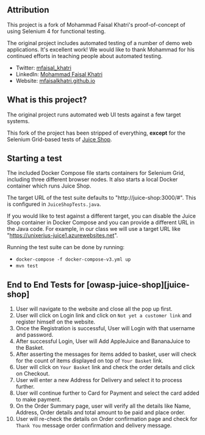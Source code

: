 ## Attribution

This project is a fork of Mohammad Faisal Khatri's proof-of-concept of using Selenium 4 for functional testing.

The original project includes automated testing of a number of demo web applications. It's excellent work! We would like to thank Mohammad for his continued efforts in teaching people about automated testing. 

- Twitter: [mfaisal_khatri][twitter]
- LinkedIn: [Mohammad Faisal Khatri][linkedin]
- Website: [mfaisalkhatri.github.io][website]

[linkedin]: https://www.linkedin.com/in/faisalkhatri/
[twitter]: https://twitter.com/mfaisal_khatri
[website]: https://mfaisalkhatri.github.io


## What is this project?

The original project runs automated web UI tests against a few target systems. 

This fork of the project has been stripped of everything, **except** for the Selenium Grid-based tests of [Juice Shop](https://github.com/juice-shop/juice-shop).


## Starting a test

The included Docker Compose file starts containers for Selenium Grid, including three different browser nodes. It also starts a local Docker container which runs Juice Shop.

The target URL of the test suite defaults to "http://juice-shop:3000/#". This is configured in `JuiceShopTests.java`. 

If you would like to test against a different target, you can disable the Juice Shop container in Docker Compose and you can provide a different URL in the Java code. For example, in our class we will use a target URL like "https://unixerius-juice1.azurewebsites.net".

Running the test suite can be done by running:

* `docker-compose -f docker-compose-v3.yml up`
* `mvn test`


## End to End Tests for [owasp-juice-shop][juice-shop]

1. User will navigate to the website and close all the pop up first.
2. User will click on Login link and click on `Not yet a customer link` and register himself on the website.
3. Once the Registration is successful, User will Login with that username and password.
4. After successful Login, User will Add AppleJuice and BananaJuice to the Basket.
5. After asserting the messages for items added to basket, user will check for the count of items displayed on top
   of `Your Basket` link.
6. User will click on `Your Basket` link and check the order details and click on Checkout.
7. User will enter a new Address for Delivery and select it to process further.
8. User will continue further to Card for Payment and select the card added to make payment.
9. On the Order Summary page, user will verify all the details like Name, Address, Order details and total amount to be
   paid and place order.
10. User will re-check the details on Order confirmation page and check for `Thank You` message order confirmation and
    delivery message.
